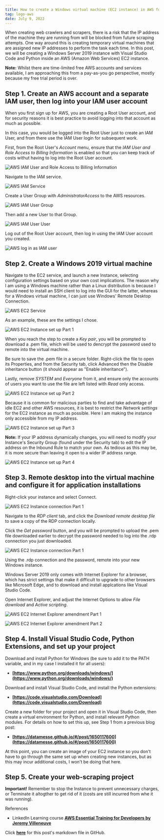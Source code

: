 ```yaml
---
title: How to create a Windows virtual machine (EC2 instance) in AWS for Python projects
tag: logo-aws
date: July 9, 2022
---
```


When creating web crawlers and scrapers, there is a risk that the IP address of the machine they are running from will be blocked from future scraping attempts. One way around this is creating temporary virtual machines that are assigned new IP addresses to perform the task each time. In this post, we will be creating a Windows Server 2019 instance with Visual Studio Code and Python inside an AWS (Amazon Web Services) EC2 instance.

**Note:** Whilst there are time-limited free AWS accounts and services available, I am approaching this from a pay-as-you go perspective, mostly because my free trial period is over.


## Step 1. Create an AWS account and a separate IAM user, then log into your IAM user account

When you first sign up for AWS, you are creating a Root User account, and for security reasons it is best practice to avoid logging into that account as much as possible.

In this case, you would be logged into the Root User just to create an IAM User, and from there use the IAM User login for subsequent work.

First, from the Root User's *Account* menu, ensure that the *IAM User and Role Access to Billing Information* is enabled so that you can keep track of costs withut having to log into the Root User account.

![AWS IAM User and Role Access to Billing Information](https://raw.githubusercontent.com/datamesse/datamesse.github.io/main/src/assets-blog/2022-08-06--01.png?raw=true)

Navigate to the IAM service.

![AWS IAM Service](https://raw.githubusercontent.com/datamesse/datamesse.github.io/main/src/assets-blog/2022-08-06--02.png?raw=true)

Create a User Group with *AdministratorAccess* to the AWS resources.

![AWS IAM User Group](https://raw.githubusercontent.com/datamesse/datamesse.github.io/main/src/assets-blog/2022-08-06--03.png?raw=true)

Then add a new User to that Group.

![AWS IAM User User](https://raw.githubusercontent.com/datamesse/datamesse.github.io/main/src/assets-blog/2022-08-06--04.png?raw=true)

Log out of the Root User account, then log in using the IAM User account you created.

![AWS log in as IAM user](https://raw.githubusercontent.com/datamesse/datamesse.github.io/main/src/assets-blog/2022-08-06--05.png?raw=true)


## Step 2. Create a Windows 2019 virtual machine

Navigate to the EC2 service, and launch a new Instance, selecting configuration settings based on your own cost implications. The reason why I am using a Windows machine rather than a Linux distribution is because I would need to install an SSH client to log into the GUI for the latter, whereas for a Windows virtual machine, I can just use Windows' Remote Desktop Connection.

![AWS EC2 Service](https://raw.githubusercontent.com/datamesse/datamesse.github.io/main/src/assets-blog/2022-08-06--06.png?raw=true)

As an example, these are the settings I chose.

![AWS EC2 Instance set up Part 1](https://raw.githubusercontent.com/datamesse/datamesse.github.io/main/src/assets-blog/2022-08-06--07.png?raw=true)

When you reach the step to create a *Key pair*, you will be prompted to download a .pem file, which will be used to dencrypt the password used to remote into the virtual machine.

Be sure to save the .pem file in a secure folder. Right-click the file to open its Properties, and from the Security tab, click Advanced then the Disable inheritance button (it should appear as "Enable inheritance").

Lastly, remove *SYSTEM* and *Everyone* from it, and ensure only the accounts of users you want to use the file are left listed with *Read* only access.

![AWS EC2 Instance set up Part 2](https://raw.githubusercontent.com/datamesse/datamesse.github.io/main/src/assets-blog/2022-08-06--08.png?raw=true)

Because it is common for malicious parties to find and take advantage of idle EC2 and other AWS resources, it is best to restrict the *Network settings* for the EC2 instance as much as possible. Here I am making the instance only accessible from my IP address. 

![AWS EC2 Instance set up Part 3](https://raw.githubusercontent.com/datamesse/datamesse.github.io/main/src/assets-blog/2022-08-06--09.png?raw=true)

**Note:** If your IP address dynamically changes, you will need to modify your Instance's Security Group (found under the Security tab) to edit the IP address on the Inbound Rule to match your own. As tedious as this may be, it is more secure than leaving it open to a wider IP address range.

![AWS EC2 Instance set up Part 4](https://raw.githubusercontent.com/datamesse/datamesse.github.io/main/src/assets-blog/2022-08-06--10.png?raw=true)


## Step 3. Remote desktop into the virtual machine and configure it for application installations

Right-click your instance and select Connect.

![AWS EC2 Instance connection Part 1](https://raw.githubusercontent.com/datamesse/datamesse.github.io/main/src/assets-blog/2022-08-06--11.png?raw=true)

Navigate to the *RDP client* tab, and click the *Download remote desktop file* to save a copy of the RDP connection locally.

Click the *Get password* button, and you will be prompted to upload the .pem file downloaded earlier to decrypt the password needed to log into the .rdp connection you just downloaded.

![AWS EC2 Instance connection Part 1](https://raw.githubusercontent.com/datamesse/datamesse.github.io/main/src/assets-blog/2022-08-06--12.png?raw=true)

Using the .rdp connection and the password, remote into your new Windows instance.

Windows Server 2019 only comes with Internet Explorer for a browser, which has strict settings that make it difficult to upgrade to other browsers like Microsoft Edge, and to download and install applcations like Visual Studio Code.

Open Internet Explorer, and adjust the Internet Options to allow *File download* and *Active scripting*. 

![AWS EC2 Internet Explorer amendment Part 1](https://raw.githubusercontent.com/datamesse/datamesse.github.io/main/src/assets-blog/2022-08-06--13.png?raw=true)

![AWS EC2 Internet Explorer amendment Part 2](https://raw.githubusercontent.com/datamesse/datamesse.github.io/main/src/assets-blog/2022-08-06--14.png?raw=true)


## Step 4. Install Visual Studio Code, Python Extensions, and set up your project

Download and install Python for Windows (be sure to add it to the PATH variable, and in my case I installed it for all users):

* **[https://www.python.org/downloads/windows/](https://www.python.org/downloads/windows/)**

Download and install Visual Studio Code, and install the Python extensions:

* **[https://code.visualstudio.com/Download](https://code.visualstudio.com/Download)**

Create a new folder for your project and open it in Visual Studio Code, then create a virtual environment for Python, and install relevant Python modules. For details on how to set this up, see Step 1 from a previous blog post: 

* **[https://datamesse.github.io/#/post/1650117600](https://datamesse.github.io/#/post/1650117600)**

At this point, you can create an image of your EC2 instance so you don't have to go through the same set up when creating new instances, but as this may incur additional costs, I won't be doing that here.

## Step 5. Create your web-scraping project




**Important!** Remember to stop the Instance to prevent unnecessary charges, or Terminate it altogther to get rid of it (costs are still incurred from whe it was running).

References

* LinkedIn Learning course **[AWS Essential Training for Developers by Jeremy Villeneuve](https://www.linkedin.com/learning/aws-essential-training-for-developers/)**



Click **[here](https://github.com/datamesse/datamesse.github.io/blob/main/src/posts/2022-08-06.md)** for this post's markdown file in GitHub. 